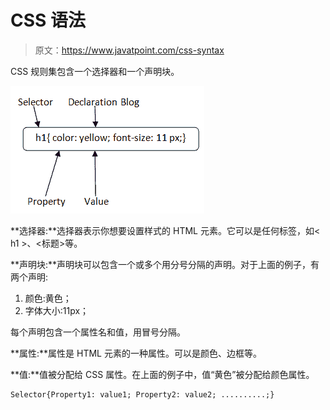 # CSS 语法

> 原文：<https://www.javatpoint.com/css-syntax>

CSS 规则集包含一个选择器和一个声明块。

![CSS syntax](img/c19e6f36f68394c606aa5bc59573b823.png)

**选择器:**选择器表示你想要设置样式的 HTML 元素。它可以是任何标签，如< h1 >、<标题>等。

**声明块:**声明块可以包含一个或多个用分号分隔的声明。对于上面的例子，有两个声明:

1.  颜色:黄色；
2.  字体大小:11px；

每个声明包含一个属性名和值，用冒号分隔。

**属性:**属性是 HTML 元素的一种属性。可以是颜色、边框等。

**值:**值被分配给 CSS 属性。在上面的例子中，值“黄色”被分配给颜色属性。

```html
Selector{Property1: value1; Property2: value2; ..........;}

```